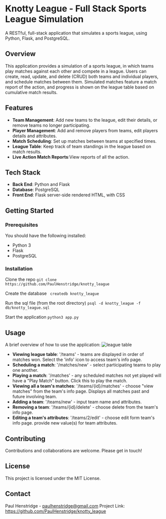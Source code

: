 # Knotty League - Full Stack Sports League Simulation

A RESTful, full-stack application that simulates a sports league, using Python, Flask, and PostgreSQL.

## Overview

This application provides a simulation of a sports league, in which teams play matches against each other and compete in a league. Users can create, read, update, and delete (CRUD) both teams and individual players, and schedule matches between them. Simulated matches feature a match report of the action, and progress is shown on the league table based on cumulative match results.

## Features

- **Team Management**: Add new teams to the league, edit their details, or remove teams no longer participating.
- **Player Management**: Add and remove players from teams, edit players details and attributes.
- **Match Scheduling**: Set up matches between teams at specified times.
- **League Table**: Keep track of team standings in the league based on match results.
- **Live Action Match Reports**:View reports of all the action.

## Tech Stack

- **Back End**: Python and Flask
- **Database**: PostgreSQL
- **Front End**: Flask server-side rendered HTML, with CSS

## Getting Started

### Prerequisites

You should have the following installed:

- Python 3
- Flask
- PostgreSQL

### Installation

Clone the repo
```git clone https://github.com/PaulHenstridge/knotty_league```

Create the database
``` createdb knotty_league```

Run the sql file (from the root directory)
```psql -d knotty_league -f db/knotty_league.sql```

Start the application
```python3 app.py```

## Usage

A brief overview of how to use the application:
![league table](/static/images/Screenshot1.png)

- **Viewing league table**: '/teams' - teams are displayed in order of matches won. Select the 'info' icon to access team's info page.
- **Scheduling a match**: '/matches/new' - select participating teams to play one another.
- **Playing a match**: '/matches' - any scheduled matches not yet played will have a "Play Match" button.   Click this to play the match.
- **Viewing all a team's matches**: '/teams/{id}/matches' - choose "view matches" from the team's info page.  Displays all matches past and future involving team.
- **Adding a team**: '/teams/new' - input team name and attributes.
- **Removing a team**: '/teams/{id}/delete' - choose delete from the team's info page.
- **Editing a team's attributes**: '/teams/2/edit' - choose edit form team's info page. provide new value(s) for team attributes.

## Contributing

Contributions and collaborations are welcome. Please get in touch!

## License

This project is licensed under the MIT License.

## Contact

Paul Henstridge - paulhenstridge@gmail.com
Project Link: https://github.com/PaulHenstridge/knotty_league





